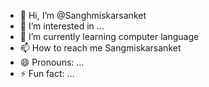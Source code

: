 - 👋 Hi, I’m @Sanghmiskarsanket
- 👀 I’m interested in ...
- 🌱 I’m currently learning computer language
- 📫 How to reach me Sangmiskarsanket
- 😄 Pronouns: ...
- ⚡ Fun fact: ...

<!---
Sanghmiskarsanket/Sanghmiskarsanket is a ✨ special ✨ repository because its `README.md` (this file) appears on your GitHub profile.
You can click the Preview link to take a look at your changes.
--->
